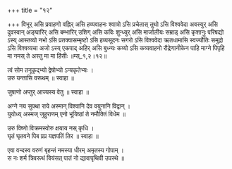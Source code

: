 +++
title = "१२"

+++
विभूर् असि प्रवाहणो वह्निर् असि हव्यवाहनः श्वात्रो ऽसि प्रचेतास् तुथो ऽसि विश्ववेदा अवस्युर् असि दुवस्वान् अङ्घारिर् असि बम्भारिर् उशिग् असि कविः शुन्ध्युर् असि मार्जालीयः सम्राड् असि कृशानुः परिषद्यो ऽस्य् आस्तव्यो नभो ऽसि प्रतक्वासम्मृष्टो ऽसि हव्यसूदनः सगरो ऽसि विश्ववेदा ऋतधामासि स्वर्ज्योतिः समुद्रो ऽसि विश्वव्यचा अजो ऽस्य् एकपाद् अहिर् असि बुध्न्यः कव्यो ऽसि कव्यवाहनो रौद्रेणानीकेन पाहि माग्ने पिपृहि मा नमस् ते अस्तु मा मा हिंसीः ॥म्स्_१,२।१२॥  
    
त्वं सोम तनूकृद्भ्यो द्वेषोभ्यो ऽन्यकृतेभ्यः ।  
उरु यन्तासि वरूथम् ॥ स्वाहा ॥  
    
जुषाणो अप्तुर् आज्यस्य वेतु ॥ स्वाहा ॥  
    
अग्ने नय सुपथा राये अस्मान् विश्वानि देव वयुनानि विद्वान् ।  
युयोध्य् अस्मज् जुहुराणम् एनो भूयिष्ठां ते नमौक्तिं विधेम ॥  
    
उरु विष्णो विक्रमस्वोरु क्षयाय नस् कृधि ।  
घृतं घृतवने पिब प्रप्र यज्ञपतिं तिर ॥ स्वाहा ॥  
    
एवा वन्दस्व वरुणं बृहन्तं नमस्या धीरम् अमृतस्य गोपाम् ।  
स नः शर्म त्रिवरूथं वियंसत् पातं नो द्यावापृथिवी उपस्थे ॥  
    
